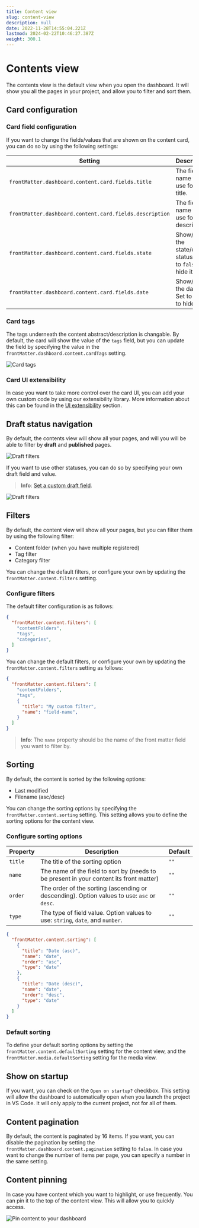 ```yaml
---
title: Content view
slug: content-view
description: null
date: 2022-11-28T14:55:04.221Z
lastmod: 2024-02-22T10:46:27.387Z
weight: 300.1
---
```


# Contents view

The contents view is the default view when you open the dashboard. It will show you all the pages in
your project, and allow you to filter and sort them.

## Card configuration

### Card field configuration

If you want to change the fields/values that are shown on the content card, you can do so by using
the following settings:

<!-- markdownlint-disable MD013 -->
| Setting | Description | Default |
| --- | --- | --- |
| `frontMatter.dashboard.content.card.fields.title` | The field name to use for the title. | `""` |
| `frontMatter.dashboard.content.card.fields.description` | The field name to use for the description. | `""` |
| `frontMatter.dashboard.content.card.fields.state` | Show/hide the state/draft status. Set to `false` to hide it. | `true` |
| `frontMatter.dashboard.content.card.fields.date` | Show/hide the date. Set to `false` to hide it. | `true` |
<!-- markdownlint-enable MD013 -->

### Card tags

The tags underneath the content abstract/description is changable. By default, the card will show
the value of the `tags` field, but you can update the field by specifying the value in the
`frontMatter.dashboard.content.cardTags` setting.

![Card tags][01]

### Card UI extensibility

In case you want to take more control over the card UI, you can add your own custom code by using
our extensibility library. More information about this can be found in the [UI extensibility][06]
section.

## Draft status navigation

By default, the contents view will show all your pages, and will you will be able to filter by
**draft** and **published** pages.

![Draft filters][02]

If you want to use other statuses, you can do so by specifying your own draft field and value.

> **Info**: [Set a custom draft field][03].

![Draft filters][04]

## Filters

By default, the content view will show all your pages, but you can filter them by using the following
filter:

- Content folder (when you have multiple registered)
- Tag filter
- Category filter

You can change the default filters, or configure your own by updating the `frontMatter.content.filters`
setting.

### Configure filters

The default filter configuration is as follows:

```json {{ "title": "Default content filters configuration" }}
{
  "frontMatter.content.filters": [
    "contentFolders", 
    "tags", 
    "categories",
  ]
}
```

You can change the default filters, or configure your own by updating the `frontMatter.content.filters`
setting as follows:

```json {{ "title": "Example of adding custom filters" }}
{
  "frontMatter.content.filters": [
    "contentFolders",
    "tags",
    {
      "title": "My custom filter",
      "name": "field-name",
    }
  ]
}
```

> **Info**: The `name` property should be the name of the front matter field you want to filter by.

## Sorting

By default, the content is sorted by the following options:

- Last modified
- Filename (asc/desc)

You can change the sorting options by specifying the `frontMatter.content.sorting` setting. This
setting allows you to define the sorting options for the content view.

### Configure sorting options

| Property | Description | Default |
| --- | --- | --- |
| `title` | The title of the sorting option | `""` |
| `name` | The name of the field to sort by (needs to be present in your content its front matter) | `""` |
| `order` | The order of the sorting (ascending or descending). Option values to use: `asc` or `desc`. | `""` |
| `type` | The type of field value. Option values to use: `string`, `date`, and `number`. | `""` |

```json {{ "title": "Example of adding custom sorting options" }}
{
  "frontMatter.content.sorting": [
    {
      "title": "Date (asc)",
      "name": "date",
      "order": "asc",
      "type": "date"
    },
    {
      "title": "Date (desc)",
      "name": "date",
      "order": "desc",
      "type": "date"
    }
  ]
}
```

### Default sorting

To define your default sorting options by setting the
`frontMatter.content.defaultSorting` setting for the content view, and the
`frontMatter.media.defaultSorting` setting for the media view.

## Show on startup

If you want, you can check on the `Open on startup?` checkbox. This setting will allow the dashboard
to automatically open when you launch the project in VS Code. It will only apply to the current
project, not for all of them.

## Content pagination

By default, the content is paginated by 16 items. If you want, you can disable the pagination by
setting the `frontMatter.dashboard.content.pagination` setting to `false`.
In case you want to change the number of items per page, you can specify a number in the same setting.

## Content pinning

In case you have content which you want to highlight, or use frequently. You can pin it to the top
of the content view. This will allow you to quickly access.

![Pin content to your dashboard](/releases/v9.3.0/content-pinning-light.png)

<!-- Link References -->

[01]: /releases/v7.1.0/card-tags.png
[02]: /releases/v7.1.0/draft-filters.png
[03]: /docs/content-creation/fields#draft
[04]: /releases/v5.3.0/draft-status.png
[06]: /docs/experimental/ui-extensibility#registering-a-custom-ui-extension
